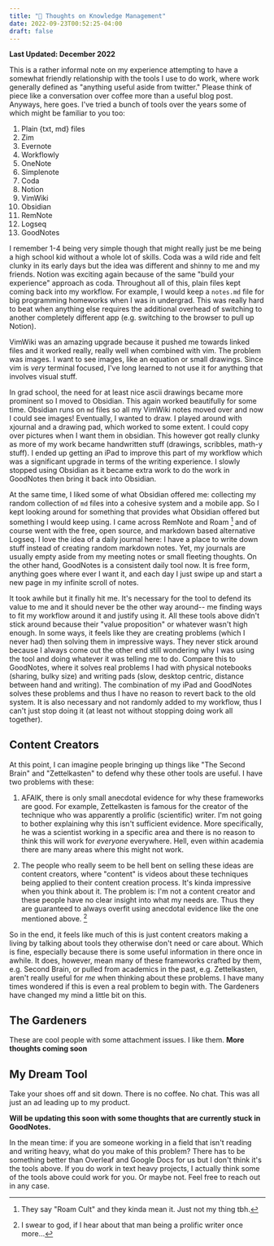 ```yaml
---
title: "🌲 Thoughts on Knowledge Management"
date: 2022-09-23T00:52:25-04:00
draft: false
---
```

**Last Updated: December 2022**

This is a rather informal note on my experience attempting to have a somewhat friendly relationship with the tools I use to do work, where work generally defined as "anything useful aside from twitter." Please think of piece like a conversation over coffee more than a useful blog post. Anyways, here goes. I've tried a bunch of tools over the years some of which might be familiar to you too:

1. Plain {txt, md} files
2. Zim
3. Evernote
4. Workflowly
5. OneNote
6. Simplenote
7. Coda
8. Notion
9. VimWiki
10. Obsidian
11. RemNote
12. Logseq
13. GoodNotes

I remember 1-4 being very simple though that might really just be me being a high school kid without a whole lot of skills. Coda was a wild ride and felt clunky in its early days but the idea was different and shinny to me and my friends. Notion was exciting again because of the same "build your experience" approach as coda. Throughout all of this, plain files kept coming back into my workflow. For example, I would keep a `notes.md` file for big programming homeworks when I was in undergrad. This was really hard to beat when anything else requires the additional overhead of switching to another completely different app (e.g. switching to the browser to pull up Notion).

VimWiki was an amazing upgrade because it pushed me towards linked files and it worked really, really well when combined with vim. The problem was images. I want to see images, like an equation or small drawings. Since vim is *very* terminal focused, I've long learned to not use it for anything that involves visual stuff. 

In grad school, the need for at least nice ascii drawings became more prominent so I moved to Obsidian. This again worked beautifully for some time. Obsidian runs on `md` files so all my VimWiki notes moved over and now I could see images! Eventually, I wanted to draw. I played around with xjournal and a drawing pad, which worked to some extent. I could copy over pictures when I want them in obsidian. This however got really clunky as more of my work became handwritten stuff (drawings, scribbles, math-y stuff). I ended up getting an iPad to improve this part of my workflow which was a significant upgrade in terms of the writing experience. I slowly stopped using Obsidian as it became extra work to do the work in GoodNotes then bring it back into Obsidian.

At the same time, I liked some of what Obsidian offered me: collecting my random collection of `md` files into a cohesive system and a mobile app. So I kept looking around for something that provides what Obsidian offered but something I would keep using. I came across RemNote and Roam [^1] and of course went with the free, open source, and markdown based alternative Logseq. I love the idea of a daily journal here: I have a place to write down stuff instead of creating random markdown notes. Yet, my journals are usually empty aside from my meeting notes or small fleeting thoughts. On the other hand, GoodNotes is a consistent daily tool now. It is free form, anything goes where ever I want it, and each day I just swipe up and start a new page in my infinite scroll of notes.

[^1]: They say "Roam Cult" and they kinda mean it. Just not my thing tbh.

It took awhile but it finally hit me. It's necessary for the tool to defend its value to me and it should never be the other way around-- me finding ways to fit my workflow around it and justify using it. All these tools above didn't stick around because their "value proposition" or whatever wasn't high enough. In some ways, it feels like they are creating problems (which I never had) then solving them in impressive ways. They never stick around because I always come out the other end still wondering why I was using the tool and doing whatever it was telling me to do. Compare this to GoodNotes, where it solves real problems I had with physical notebooks (sharing, bulky size) and writing pads (slow, desktop centric, distance between hand and writing). The combination of my iPad and GoodNotes solves these problems and thus I have no reason to revert back to the old system. It is also necessary and not randomly added to my workflow, thus I can't just stop doing it (at least not without stopping doing work all together).

## Content Creators

At this point, I can imagine people bringing up things like "The Second Brain" and "Zettelkasten" to defend why these other tools are useful. I have two problems with these: 

1. AFAIK, there is only small anecdotal evidence for why these frameworks are good. For example, Zettelkasten is famous for the creator of the technique who was apparently a prolific (scientific) writer. I'm not going to bother explaining why this isn't sufficient evidence. More specifically, he was a scientist working in a specific area and there is no reason to think this will work for *everyone* everywhere. Hell, even within academia there are many areas where this might not work.

2. The people who really seem to be hell bent on selling these ideas are content creators, where "content" is videos about these techniques being applied to their content creation process. It's kinda impressive when you think about it. The problem is: I'm not a content creator and these people have no clear insight into what my needs are. Thus they are guaranteed to always overfit using anecdotal evidence like the one mentioned above. [^2] 

[^2]: I swear to god, if I hear about that man being a prolific writer once more...

So in the end, it feels like much of this is just content creators making a living by talking about tools they otherwise don't need or care about. Which is fine, especially because there is some useful information in there once in awhile. It does, however, mean many of these frameworks crafted by them, e.g. Second Brain, or pulled from academics in the past, e.g. Zettelkasten, aren't really useful for *me* when thinking about these problems. I have many times wondered if this is even a real problem to begin with. The Gardeners have changed my mind a little bit on this.


## The Gardeners

These are cool people with some attachment issues. I like them. **More thoughts coming soon**



## My Dream Tool

Take your shoes off and sit down. There is no coffee. No chat. This was all just an ad leading up to my product. 

**Will be updating this soon with some thoughts that are currently stuck in GoodNotes.**

In the mean time: if you are someone working in a field that isn't reading and writing heavy, what do you make of this problem? There has to be something better than Overleaf and Google Docs for us but I don't think it's the tools above. If you do work in text heavy projects, I actually think some of the tools above could work for you. Or maybe not. Feel free to reach out in any case. 
